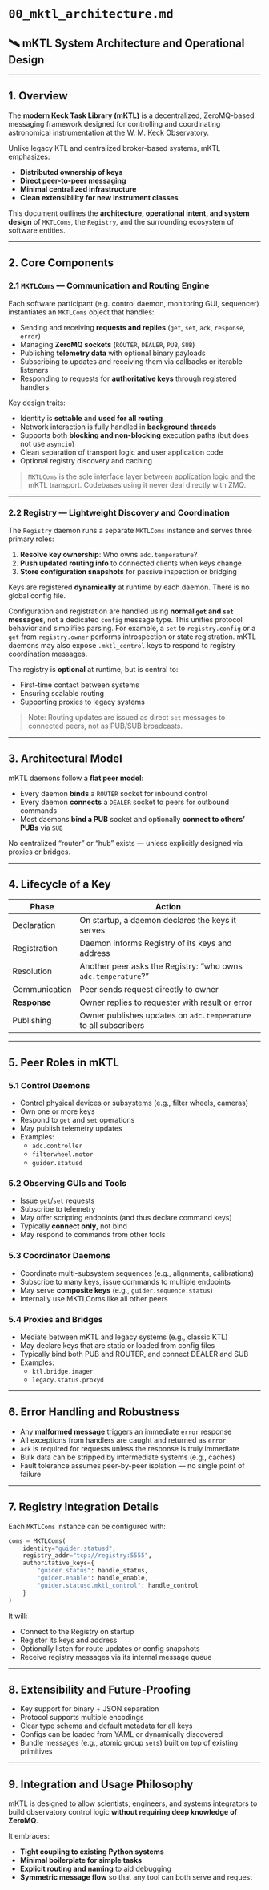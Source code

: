 # `00_mktl_architecture.md`

## 🛰️ mKTL System Architecture and Operational Design

---

## 1. Overview

The **modern Keck Task Library (mKTL)** is a decentralized, ZeroMQ-based messaging framework designed for controlling and coordinating astronomical instrumentation at the W. M. Keck Observatory.

Unlike legacy KTL and centralized broker-based systems, mKTL emphasizes:
- **Distributed ownership of keys**
- **Direct peer-to-peer messaging**
- **Minimal centralized infrastructure**
- **Clean extensibility for new instrument classes**

This document outlines the **architecture, operational intent, and system design** of `MKTLComs`, the `Registry`, and the surrounding ecosystem of software entities.

---

## 2. Core Components

### 2.1 `MKTLComs` — Communication and Routing Engine

Each software participant (e.g. control daemon, monitoring GUI, sequencer) instantiates an `MKTLComs` object that handles:

- Sending and receiving **requests and replies** (`get`, `set`, `ack`, `response`, `error`)
- Managing **ZeroMQ sockets** (`ROUTER`, `DEALER`, `PUB`, `SUB`)
- Publishing **telemetry data** with optional binary payloads
- Subscribing to updates and receiving them via callbacks or iterable listeners
- Responding to requests for **authoritative keys** through registered handlers

Key design traits:

- Identity is **settable** and **used for all routing**
- Network interaction is fully handled in **background threads**
- Supports both **blocking and non-blocking** execution paths (but does not use `asyncio`)
- Clean separation of transport logic and user application code
- Optional registry discovery and caching

> `MKTLComs` is the sole interface layer between application logic and the mKTL transport. Codebases using it never deal directly with ZMQ.

---

### 2.2 Registry — Lightweight Discovery and Coordination

The `Registry` daemon runs a separate `MKTLComs` instance and serves three primary roles:

1. **Resolve key ownership**: Who owns `adc.temperature`?
2. **Push updated routing info** to connected clients when keys change
3. **Store configuration snapshots** for passive inspection or bridging

Keys are registered **dynamically** at runtime by each daemon. There is no global config file.

Configuration and registration are handled using **normal `get` and `set` messages**, not a dedicated `config` message type. This unifies protocol behavior and simplifies parsing. For example, a `set` to `registry.config` or a `get` from `registry.owner` performs introspection or state registration. mKTL daemons may also expose `.mktl_control` keys to respond to registry coordination messages.

The registry is **optional** at runtime, but is central to:
- First-time contact between systems
- Ensuring scalable routing
- Supporting proxies to legacy systems

> Note: Routing updates are issued as direct `set` messages to connected peers, not as PUB/SUB broadcasts.
---

## 3. Architectural Model

mKTL daemons follow a **flat peer model**:

- Every daemon **binds** a `ROUTER` socket for inbound control
- Every daemon **connects** a `DEALER` socket to peers for outbound commands
- Most daemons **bind a PUB** socket and optionally **connect to others’ PUBs** via `SUB`

No centralized “router” or “hub” exists — unless explicitly designed via proxies or bridges.

---

## 4. Lifecycle of a Key

| Phase         | Action |
|---------------|--------|
| Declaration   | On startup, a daemon declares the keys it serves |
| Registration  | Daemon informs Registry of its keys and address |
| Resolution    | Another peer asks the Registry: “who owns `adc.temperature`?” |
| Communication | Peer sends request directly to owner |
| **Response**  | Owner replies to requester with result or error |
| Publishing    | Owner publishes updates on `adc.temperature` to all subscribers |

---

## 5. Peer Roles in mKTL

### 5.1 Control Daemons
- Control physical devices or subsystems (e.g., filter wheels, cameras)
- Own one or more keys
- Respond to `get` and `set` operations
- May publish telemetry updates
- Examples:
  - `adc.controller`
  - `filterwheel.motor`
  - `guider.statusd`

### 5.2 Observing GUIs and Tools
- Issue `get`/`set` requests
- Subscribe to telemetry
- May offer scripting endpoints (and thus declare command keys)
- Typically **connect only**, not bind
- May respond to commands from other tools

### 5.3 Coordinator Daemons
- Coordinate multi-subsystem sequences (e.g., alignments, calibrations)
- Subscribe to many keys, issue commands to multiple endpoints
- May serve **composite keys** (e.g., `guider.sequence.status`)
- Internally use MKTLComs like all other peers

### 5.4 Proxies and Bridges
- Mediate between mKTL and legacy systems (e.g., classic KTL)
- May declare keys that are static or loaded from config files
- Typically bind both PUB and ROUTER, and connect DEALER and SUB
- Examples:
  - `ktl.bridge.imager`
  - `legacy.status.proxyd`

---

## 6. Error Handling and Robustness

- Any **malformed message** triggers an immediate `error` response
- All exceptions from handlers are caught and returned as `error`
- `ack` is required for requests unless the response is truly immediate
- Bulk data can be stripped by intermediate systems (e.g., caches)
- Fault tolerance assumes peer-by-peer isolation — no single point of failure

---

## 7. Registry Integration Details

Each `MKTLComs` instance can be configured with:

```python
coms = MKTLComs(
    identity="guider.statusd",
    registry_addr="tcp://registry:5555",
    authoritative_keys={
        "guider.status": handle_status,
        "guider.enable": handle_enable,
        "guider.statusd.mktl_control": handle_control
    }
)
```
It will:
- Connect to the Registry on startup
- Register its keys and address
- Optionally listen for route updates or config snapshots
- Receive registry messages via its internal message queue

---

## 8. Extensibility and Future-Proofing

- Key support for binary + JSON separation
- Protocol supports multiple encodings
- Clear type schema and default metadata for all keys
- Configs can be loaded from YAML or dynamically discovered
- Bundle messages (e.g., atomic group `set`s) built on top of existing primitives

---

## 9. Integration and Usage Philosophy

mKTL is designed to allow scientists, engineers, and systems integrators to build observatory control logic **without requiring deep knowledge of ZeroMQ**.

It embraces:
- **Tight coupling to existing Python systems**
- **Minimal boilerplate for simple tasks**
- **Explicit routing and naming** to aid debugging
- **Symmetric message flow** so that any tool can both serve and request
